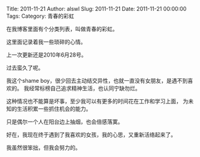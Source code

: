 Title: 2011-11-21
Author: alswl
Slug: 2011-11-21
Date: 2011-11-21 00:00:00
Tags: 
Category: 青春的彩虹

在我博客里面有个分类列表，叫做青春的彩虹。

这里面记录着我一些琐碎的心情。

上一次更新还是2010年6月28号。

过去蛮久了呢。

我这个shame boy，很少回去主动结交异性，也就一直没有女朋友，是遇不到喜欢的。 我经常标榜自己追求精神生活，也认同宁缺勿烂。

这种情况也不能算是坏事，至少我可以有更多的时间花在工作和学习上面， 为未知的生活积累一些抓住机会的能力。

只是偶尔一个人在阳台边上抽烟，也会倍感落寞。

好在，我现在终于遇到了我喜欢的女孩，我的心思，又重新活络起来了。

我虽然很笨拙，但我会努力的。

